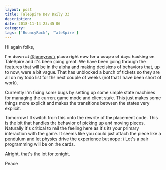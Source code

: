 ```yaml
---
layout: post
title: TaleSpire Dev Daily 33
description:
date: 2018-11-14 23:45:06
category:
tags: ['BouncyRock', 'TaleSpire']
---
```


Hi again folks,

I'm down at [@jonnyree's](https://twitter.com/jonnyree) place right now for a couple of days hacking on TaleSpire and it's been going great. We have been going through the features that will be in the alpha and making decisions of behaviors that, up to now, were a bit vague. That has unblocked a bunch of tickets so they are all on my todo list for the next couple of weeks (not that I have been short of work).

Currently I'm fixing some bugs by setting up some simple state machines for managing the current game mode and client state. This just makes some things more explicit and makes the transitions between the states very explicit.

Tomorrow I'll switch from this onto the rewrite of the placement code. This is the bit that handles the behavior of picking up and moving pieces. Naturally it's critical to nail the feeling here as it's its your primary interaction with the game. It seems like you could just attach the piece like a pendulum and let physics drive the experience but nope :) Lot's a pair programming will be on the cards.

Alright, that's the lot for tonight.

Peace

